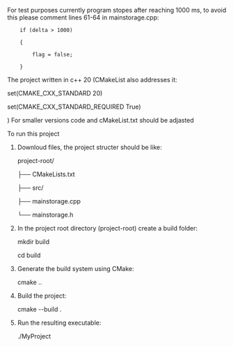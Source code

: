For test purposes currently program stopes after reaching 1000 ms, to avoid this please comment lines 61-64 in mainstorage.cpp:

        if (delta > 1000)
        
        {
        
            flag = false;
            
        }

The project written in c++ 20 (CMakeList also addresses it: 


set(CMAKE_CXX_STANDARD 20)

set(CMAKE_CXX_STANDARD_REQUIRED True)

)
For smaller versions code and cMakeList.txt should be adjasted


To run this project
1. Downloud files, the project structer should be like:
   
    project-root/
   
    ├── CMakeLists.txt
   
    ├── src/
   
    ├── mainstorage.cpp
   
    └── mainstorage.h

3. In the project root directory (project-root)
   create a build folder:
   
     mkdir build
   
     cd build
   
4. Generate the build system using CMake:
   
     cmake ..
  
5. Build the project:
   
     cmake --build .
  
6. Run the resulting executable:
 
    ./MyProject
